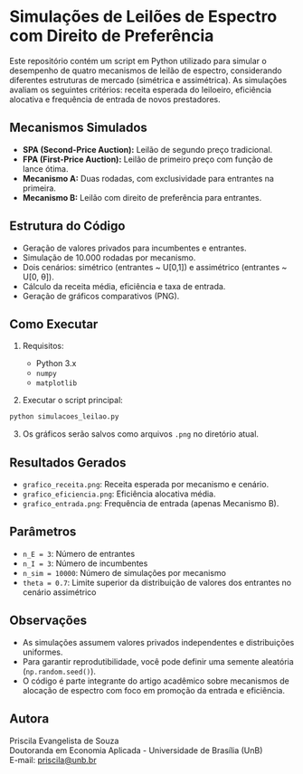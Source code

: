 
# Simulações de Leilões de Espectro com Direito de Preferência

Este repositório contém um script em Python utilizado para simular o desempenho de quatro mecanismos de leilão de espectro, considerando diferentes estruturas de mercado (simétrica e assimétrica). As simulações avaliam os seguintes critérios: receita esperada do leiloeiro, eficiência alocativa e frequência de entrada de novos prestadores.

## Mecanismos Simulados

- **SPA (Second-Price Auction):** Leilão de segundo preço tradicional.
- **FPA (First-Price Auction):** Leilão de primeiro preço com função de lance ótima.
- **Mecanismo A:** Duas rodadas, com exclusividade para entrantes na primeira.
- **Mecanismo B:** Leilão com direito de preferência para entrantes.

## Estrutura do Código

- Geração de valores privados para incumbentes e entrantes.
- Simulação de 10.000 rodadas por mecanismo.
- Dois cenários: simétrico (entrantes ~ U[0,1]) e assimétrico (entrantes ~ U[0, θ]).
- Cálculo da receita média, eficiência e taxa de entrada.
- Geração de gráficos comparativos (PNG).

## Como Executar

1. Requisitos:
   - Python 3.x
   - `numpy`
   - `matplotlib`

2. Executar o script principal:
```bash
python simulacoes_leilao.py
```

3. Os gráficos serão salvos como arquivos `.png` no diretório atual.

## Resultados Gerados

- `grafico_receita.png`: Receita esperada por mecanismo e cenário.
- `grafico_eficiencia.png`: Eficiência alocativa média.
- `grafico_entrada.png`: Frequência de entrada (apenas Mecanismo B).

## Parâmetros

- `n_E = 3`: Número de entrantes
- `n_I = 3`: Número de incumbentes
- `n_sim = 10000`: Número de simulações por mecanismo
- `theta = 0.7`: Limite superior da distribuição de valores dos entrantes no cenário assimétrico

## Observações

- As simulações assumem valores privados independentes e distribuições uniformes.
- Para garantir reprodutibilidade, você pode definir uma semente aleatória (`np.random.seed()`).
- O código é parte integrante do artigo acadêmico sobre mecanismos de alocação de espectro com foco em promoção da entrada e eficiência.

## Autora

Priscila Evangelista de Souza  
Doutoranda em Economia Aplicada - Universidade de Brasília (UnB)  
E-mail: priscila@unb.br

